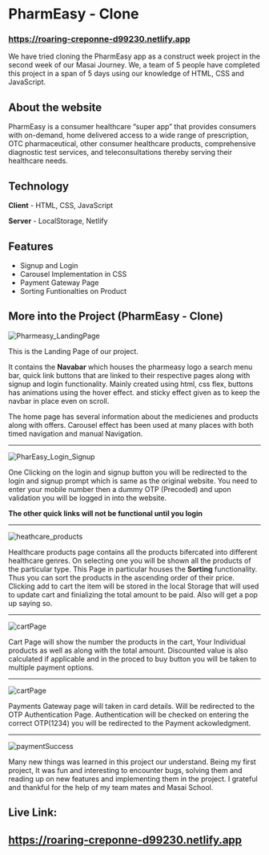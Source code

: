# PharmEasy - Clone
### https://roaring-creponne-d99230.netlify.app

We have tried cloning the PharmEasy app as a construct week project in the second week of our Masai Journey. We, a team of 5 people have completed this project in a span of 5 days using our knowledge of HTML, CSS and JavaScript.

## About the website

PharmEasy is a consumer healthcare “super app” that provides consumers with on-demand, home delivered access to a wide range of prescription, OTC pharmaceutical, other consumer healthcare products, comprehensive diagnostic test services, and teleconsultations thereby serving their healthcare needs.

## Technology
**Client** - HTML, CSS, JavaScript

**Server** - LocalStorage, Netlify


## Features
- Signup and Login
- Carousel Implementation in CSS
- Payment Gateway Page
- Sorting Funtionalties on Product

## More into the Project (PharmEasy - Clone)

![Pharmeasy_LandingPage](https://user-images.githubusercontent.com/103635205/192556144-2828cb4c-4b65-45a8-b63e-c4680dc05fdb.png)

This is the Landing Page of our project. 

It contains the **Navabar** which houses the pharmeasy logo a search menu bar, quick link buttons that are linked to their respective pages along with signup and login functionality. Mainly created using html, css flex, buttons has animations using the hover effect. and sticky effect given as to keep the navbar in place even on scroll.

The home page has several information about the medicienes and products along with offers. Carousel effect has been used at many places with both timed navigation and manual Navigation.
***********************************************************************************************************************************************************************

![PharEasy_Login_Signup](https://user-images.githubusercontent.com/103635205/192559399-c247820b-11c3-4243-82e4-90c5d020ada0.png)

One Clicking on the login and signup button you will be redirected to the login and signup prompt which is same as the original website. You need to enter your mobile number then a dummy OTP (Precoded) and upon validation you will be logged in into the website.

**The other quick links will not be functional until you login**
***********************************************************************************************************************************************************************
![heathcare_products](https://user-images.githubusercontent.com/103635205/192605926-a5e5f39e-e2a4-40d1-964d-977f079fa182.png)

Healthcare products page contains all the products bifercated into different healthcare genres. On selecting one you will be shown all the products of the particular type. This Page in particular houses the **Sorting** functionality. Thus you can sort the products in the ascending order of their price. Clicking add to cart the item will be stored in the local Storage that will used to update cart and finializing the total amount to be paid. Also will get a pop up saying so. 
***********************************************************************************************************************************************************************
![cartPage](https://user-images.githubusercontent.com/103635205/192608477-8ac1fc57-c155-49dc-baef-e95378e5c524.png)

Cart Page will show the number the products in the cart, Your Individual products as well as along with the total amount. Discounted value is also calculated if applicable and in the proced to buy button you will be taken to multiple payment options.
***********************************************************************************************************************************************************************
![cartPage](https://user-images.githubusercontent.com/103635205/192620572-1a82d2d4-7af2-4a68-a838-86dc1dacf767.png)

Payments Gateway page will taken in card details. Will be redirected to the OTP Authentication Page. Authentication will be checked on entering the correct OTP(1234)
you will be redirected to the Payment ackowledgment.
*******************************************************************

![paymentSuccess](https://user-images.githubusercontent.com/103635205/192624804-4f6e2c47-d461-417a-a248-e3229b2ff7ab.png)

Many new things was learned in this project our understand. Being my first project, It was fun and interesting to encounter bugs, solving them and reading up on new features and implementing them in the project. I grateful and thankful for the help of my team mates and Masai School.

## Live Link:
## https://roaring-creponne-d99230.netlify.app

